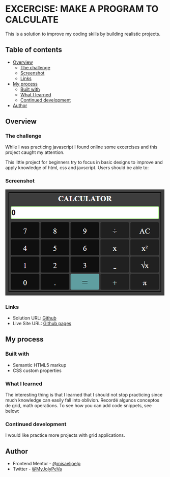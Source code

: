 # EXCERCISE: MAKE A PROGRAM TO CALCULATE

This is a solution to improve my coding skills by building realistic projects. 

## Table of contents

- [Overview](#overview)
  - [The challenge](#the-challenge)
  - [Screenshot](#screenshot)
  - [Links](#links)
- [My process](#my-process)
  - [Built with](#built-with)
  - [What I learned](#what-i-learned)
  - [Continued development](#continued-development)
- [Author](#author)

## Overview

### The challenge
While I was practicing javascript  I found online some excercises and this project caught my attention.

This little project for beginners try to focus in basic designs to improve and apply knowledge of html, css and javscript.
Users should be able to:

### Screenshot
![Alt text](image.png)
### Links

- Solution URL: [Github](https://github.com/misaeljoelp/calculator )
- Live Site URL: [Github pages](https://misaeljoelp.github.io/calculator/)

## My process

### Built with

- Semantic HTML5 markup
- CSS custom properties

### What I learned
The interesting thing is that I learned that I should not stop practicing since much knowledge can easily fall into oblivion.
Recordé algunos conceptos de grid, math operations.
To see how you can add code snippets, see below:

### Continued development

I would like practice more projects with grid applications.

## Author

- Frontend Mentor - [@misaeljoelp](https://www.frontendmentor.io/profile/misaeljoelp)
- Twitter - [@MyJolyPeVa](https://www.twitter.com/MyJolyPeVa)


